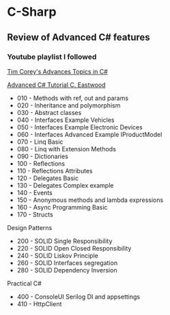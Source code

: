 # C-Sharp

## Review of Advanced C# features  

### Youtube playlist I followed  

[Tim Corey's Advances Topics in C#](https://www.youtube.com/playlist?list=PLLWMQd6PeGY12yNE714jffLFnMVZCwvvZ)

[Advanced C# Tutorial C. Eastwood](https://www.youtube.com/playlist?list=PL1OYTSGn7ia-drv5-xugztYN6D9Jx2wJX)

- 010 - Methods with ref, out and params  
- 020 - Inheritance and polymorphism  
- 030 - Abstract classes  
- 040 - Interfaces Example Vehicles  
- 050 - Interfaces Example Electronic Devices  
- 060 - Interfaces Advanced Example IProductModel  
- 070 - Linq Basic  
- 080 - Linq with Extension Methods  
- 090 - Dictionaries  
- 100 - Reflections  
- 110 - Reflections Attributes  
- 120 - Delegates Basic  
- 130 - Delegates Complex example  
- 140 - Events  
- 150 - Anonymous methods and lambda expressions  
- 160 - Async Programming Basic  
- 170 - Structs  

Design Patterns  

- 200 - SOLID Single Responsibility  
- 220 - SOLID Open Closed Responsibility  
- 240 - SOLID Liskov Principle  
- 260 - SOLID Interfaces segregation  
- 280 - SOLID Dependency Inversion  

Practical C#  

- 400 - ConsoleUI Serilog DI and appsettings  
- 410 - HttpClient  
